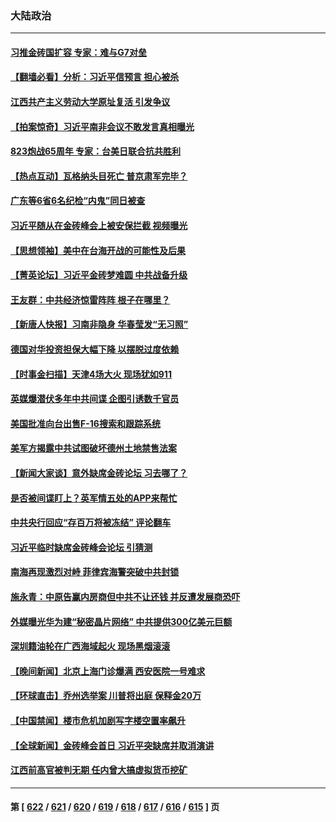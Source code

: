 ### 大陆政治
---
#### [习推金砖国扩容 专家：难与G7对垒](../../pages/ncid277/n14059737.md) 
#### [【翻墙必看】分析：习近平信预言 担心被杀](../../pages/ncid277/n14060002.md) 
#### [江西共产主义劳动大学原址复活 引发争议](../../pages/ncid277/n14060004.md) 
#### [【拍案惊奇】习近平南非会议不敢发言真相曝光](../../pages/ncid277/n14059985.md) 
#### [823炮战65周年 专家：台美日联合抗共胜利](../../pages/ncid277/n14059697.md) 
#### [【热点互动】瓦格纳头目死亡 普京肃军完毕？](../../pages/ncid277/n14059908.md) 
#### [广东等6省6名纪检“内鬼”同日被查](../../pages/ncid277/n14059970.md) 
#### [习近平随从在金砖峰会上被安保拦截 视频曝光](../../pages/ncid277/n14059943.md) 
#### [【思想领袖】美中在台海开战的可能性及后果](../../pages/ncid277/n14045671.md) 
#### [【菁英论坛】习近平金砖梦难圆 中共战备升级](../../pages/ncid277/n14059857.md) 
#### [王友群：中共经济惊雷阵阵 根子在哪里？](../../pages/ncid277/n14059821.md) 
#### [【新唐人快报】习南非隐身 华春莹发“无习照”](../../pages/ncid277/n14059905.md) 
#### [德国对华投资担保大幅下降 以摆脱过度依赖](../../pages/ncid277/n14059799.md) 
#### [【时事金扫描】天津4场大火 现场犹如911](../../pages/ncid277/n14059713.md) 
#### [英媒爆潜伏多年中共间谍 企图引诱数千官员](../../pages/ncid277/n14059810.md) 
#### [美国批准向台出售F-16搜索和跟踪系统](../../pages/ncid277/n14059781.md) 
#### [美军方揭露中共试图破坏德州土地禁售法案](../../pages/ncid277/n14059726.md) 
#### [【新闻大家谈】意外缺席金砖论坛 习去哪了？](../../pages/ncid277/n14059651.md) 
#### [是否被间谍盯上？英军情五处的APP来帮忙](../../pages/ncid277/n14059665.md) 
#### [中共央行回应“存百万将被冻结” 评论翻车](../../pages/ncid277/n14059559.md) 
#### [习近平临时缺席金砖峰会论坛 引猜测](../../pages/ncid277/n14059514.md) 
#### [南海再现激烈对峙 菲律宾海警突破中共封锁](../../pages/ncid277/n14059541.md) 
#### [施永青：中原告赢内房商但中共不让还钱 并反遭发展商恐吓](../../pages/ncid277/n14059558.md) 
#### [外媒曝光华为建“秘密晶片网络” 中共提供300亿美元巨额](../../pages/ncid277/n14059542.md) 
#### [深圳籍油轮在广西海域起火 现场黑烟滚滚](../../pages/ncid277/n14059478.md) 
#### [【晚间新闻】北京上海门诊爆满 西安医院一号难求](../../pages/ncid277/n14059443.md) 
#### [【环球直击】乔州选举案 川普将出庭 保释金20万](../../pages/ncid277/n14059027.md) 
#### [【中国禁闻】楼市危机加剧写字楼空置率飙升](../../pages/ncid277/n14059026.md) 
#### [【全球新闻】金砖峰会首日 习近平突缺席并取消演讲](../../pages/ncid277/n14059444.md) 
#### [江西前高官被判无期 任内曾大搞虚拟货币挖矿](../../pages/ncid277/n14059268.md) 

---
#### 第 [ [622](./622.md) / [621](./621.md) / [620](./620.md) / [619](./619.md) / [618](./618.md) / [617](./617.md) / [616](./616.md) / [615](./615.md) ] 页
